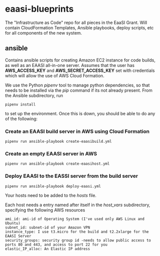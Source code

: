 # eaasi-blueprints
The "Infrastructure as Code" repo for all pieces in the EaaSI Grant. Will contain CloudFormation Templates, Ansible playbooks, deploy scripts, etc for all components of the new system.

## ansible
Contains ansible scripts for creating Amazon EC2 instance for code builds, as well as an EAASI all-in-one server.
Assumes that the user has **AWS_ACCESS_KEY** and **AWS_SECRET_ACCESS_KEY** set with credentials which will allow 
the use of AWS Cloud Formation. 

We use the Python *pipenv* tool to manage python dependencies, so that needs to be installed via the *pip* command if its not already present. From the Ansible subdirectory, run

```
pipenv install
```
to set up the environment. Once this is down, you should be able to do any of the following:

### Create an EAASI build server in AWS using Cloud Formation

```
pipenv run ansible-playbook create-eaasibuild.yml
```

### Create an empty EAASI server in AWS

```
pipenv run ansible-playbook create-eaasihost.yml
```

### Deploy EAASI to the EASSI server from the build server 

```
pipenv run ansible-playbook deploy-eaasi.yml
```

Your hosts need to be added to the *hosts* file.

Each host needs a entry named after itself in the *host_vars* subdirectory, specifying the following AWS resources

```
ami_id: ami-id of Operating System (I've used only AWS Linux and Ubuntu)
subnet_id: subnet-id of your Amazon VPN
instance_type: I use t3.micro for the build and t2.2xlarge for the EAASI Server
security_groups: security group id -needs to allow public access to ports 80 and 443, and access to port 22 for you
elastic_IP_alloc: An Elastic IP address
```

